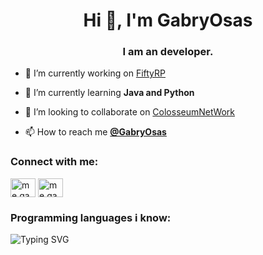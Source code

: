 <h1 align="center">Hi 👋, I'm GabryOsas</h1>
<h3 align="center">I am an developer.</h3>


- 🔭 I’m currently working on [FiftyRP](https://t.me/FiftyRP)

- 🌱 I’m currently learning **Java and Python**

- 👯 I’m looking to collaborate on [ColosseumNetWork](https://t.me/ColosseumNetworkAnnunci)

- 📫 How to reach me [**@GabryOsas**](https://t.me/GabryOsa "My Telegram")

<h3 align="left">Connect with me:</h3>
<p align="left">
<a href="https://t.me/GabryOsas" target="blank"><img align="center" src="https://upload.wikimedia.org/wikipedia/commons/8/82/Telegram_logo.svg" alt="me.gabryosas" height="30" width="40" /></a>
<a href="https://discord.gg/JFKPzq7yDa" target="blank"><img align="center" src="https://raw.githubusercontent.com/rahuldkjain/github-profile-readme-generator/master/src/images/icons/Social/discord.svg" alt="me.gabryosas" height="30" width="40" /></a>
</p>

<h3 align="left">Programming languages i know:</h3>
<img src="https://readme-typing-svg.demolab.com?font=Fira+Code&pause=1000&width=435&lines=Java+(Medium);Skript+(Medium);HTML5+(Base);CSS+(Base);JavaScript+(Base)" alt="Typing SVG" /></a>


